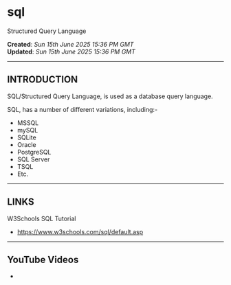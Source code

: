 # sql
Structured Query Language

**Created**: *Sun 15th June 2025 15:36 PM GMT*  
**Updated**: *Sun 15th June 2025 15:36 PM GMT*  

-----

## INTRODUCTION

SQL/Structured Query Language, is used as a database query language.

SQL, has a number of different variations, including:-

- MSSQL  
- mySQL  
- SQLite  
- Oracle  
- PostgreSQL  
- SQL Server  
- TSQL  
- Etc.
  
-----

## LINKS

W3Schools SQL Tutorial  
- https://www.w3schools.com/sql/default.asp
 
-----

## YouTube Videos

- 
